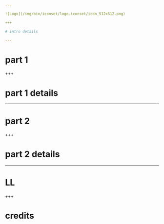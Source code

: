 ```yaml
---

![Logo](/img/bin/iconset/logo.iconset/icon_512x512.png)

+++

# intro details

---
```


# part 1

+++

# part 1 details

---

# part 2

+++

# part 2 details

---

# LL

+++

# credits
